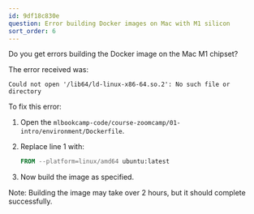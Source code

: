 ```yaml
---
id: 9df18c830e
question: Error building Docker images on Mac with M1 silicon
sort_order: 6
---
```


Do you get errors building the Docker image on the Mac M1 chipset?

The error received was:

```
Could not open '/lib64/ld-linux-x86-64.so.2': No such file or directory
```

To fix this error:

1. Open the `mlbookcamp-code/course-zoomcamp/01-intro/environment/Dockerfile`.

2. Replace line 1 with:
   
   ```dockerfile
   FROM --platform=linux/amd64 ubuntu:latest
   ```

3. Now build the image as specified.

Note: Building the image may take over 2 hours, but it should complete successfully.